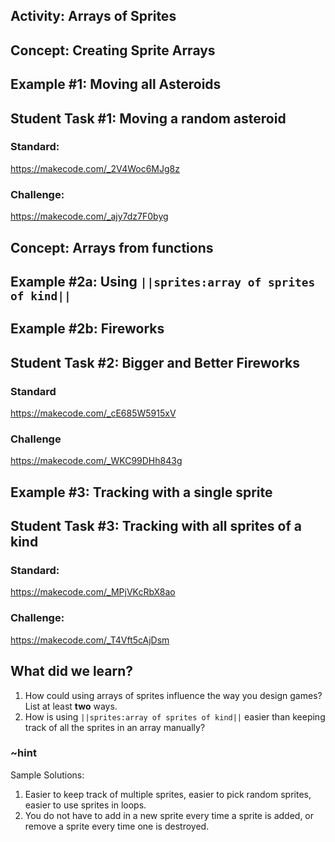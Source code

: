 ## Activity: Arrays of Sprites

## Concept: Creating Sprite Arrays

## Example #1: Moving all Asteroids

## Student Task #1: Moving a random asteroid

### Standard:

https://makecode.com/_2V4Woc6MJg8z

### Challenge:

https://makecode.com/_ajy7dz7F0byg

## Concept: Arrays from functions

## Example #2a: Using ``||sprites:array of sprites of kind||``

## Example #2b: Fireworks

## Student Task #2: Bigger and Better Fireworks

### Standard

https://makecode.com/_cE685W5915xV

### Challenge

https://makecode.com/_WKC99DHh843g

## Example #3: Tracking with a single sprite

## Student Task #3: Tracking with all sprites of a kind

### Standard:

https://makecode.com/_MPjVKcRbX8ao

### Challenge:

https://makecode.com/_T4Vft5cAjDsm

## What did we learn?

1. How could using arrays of sprites influence the way you design games? List at least **two** ways.
2. How is using ``||sprites:array of sprites of kind||`` easier than keeping track of all the sprites in an array manually?

### ~hint

Sample Solutions:

1. Easier to keep track of multiple sprites, easier to pick random sprites, easier to use sprites in loops. 
2. You do not have to add in a new sprite every time a sprite is added, or remove a sprite every time one is destroyed. 